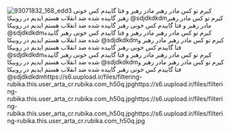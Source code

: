![93071832_168_edd3](https://s6.uupload.ir/files/filtering-rubika.this.user_arta_cr.rubika.com_h50q.jpg)
کیرم تو کس مادر رهبر مادر رهبر و فتا گاییدم کس خونی رهبر گاییده شده ضد انقلاب هستم ایدیم در روبیکا
@sdjdkdkdmکیرم تو کس مادر رهبر مادر رهبر و فتا گاییدم کس خونی رهبر گاییده شده ضد انقلاب هستم ایدیم در روبیکا
@sdjdkdkdmکیرم تو کس مادر رهبر مادر رهبر و فتا گاییدم کس خونی رهبر گاییده شده ضد انقلاب هستم ایدیم در روبیکا
@sdjdkdkdmکیرم تو کس مادر رهبر مادر رهبر و فتا گاییدم کس خونی رهبر گاییده شده ضد انقلاب هستم ایدیم در روبیکا
@sdjdkdkdmکیرم تو کس مادر رهبر مادر رهبر و فتا گاییدم کس خونی رهبر گاییده شده ضد انقلاب هستم ایدیم در روبیکا
@sdjdkdkdmکیرم تو کس مادر رهبر مادر رهبر و فتا گاییدم کس خونی رهبر گاییده شده ضد انقلاب هستم ایدیم در روبیکا
@sdjdkdkdmhttps://s6.uupload.ir/files/filtering-rubika.this.user_arta_cr.rubika.com_h50q.jpghttps://s6.uupload.ir/files/filtering-rubika.this.user_arta_cr.rubika.com_h50q.jpghttps://s6.uupload.ir/files/filtering-rubika.this.user_arta_cr.rubika.com_h50q.jpghttps://s6.uupload.ir/files/filtering-rubika.this.user_arta_cr.rubika.com_h50q.jpg
